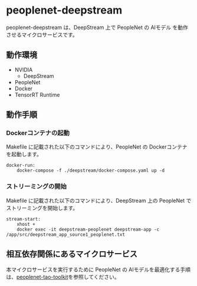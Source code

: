 # peoplenet-deepstream
peoplenet-deepstream は、DeepStream 上で PeopleNet の AIモデル を動作させるマイクロサービスです。  

## 動作環境
- NVIDIA 
    - DeepStream
- PeopleNet
- Docker
- TensorRT Runtime

## 動作手順
### Dockerコンテナの起動
Makefile に記載された以下のコマンドにより、PeopleNet の Dockerコンテナ を起動します。
```
docker-run: 
	docker-compose -f ./deepstream/docker-compose.yaml up -d
```
### ストリーミングの開始
Makefile に記載された以下のコマンドにより、DeepStream 上の PeopleNet でストリーミングを開始します。  
```
stream-start:
	xhost +
	docker exec -it deepstream-peoplenet deepstream-app -c /app/src/deepstream_app_source1_peoplenet.txt
```

## 相互依存関係にあるマイクロサービス  
本マイクロサービスを実行するために PeopleNet の AIモデルを最適化する手順は、[peoplenet-tao-toolkit](https://github.com/latonaio/peoplenet-tao-toolkit)を参照してください。  

